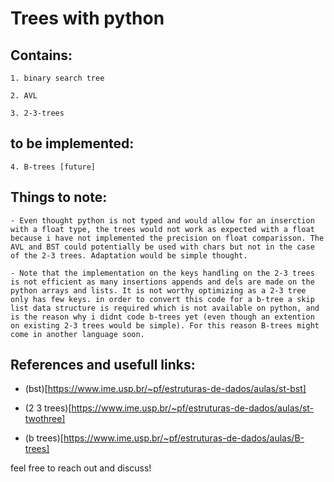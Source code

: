 # Trees with python

## Contains:

    1. binary search tree

    2. AVL

    3. 2-3-trees 


## to be implemented:

    4. B-trees [future]


## Things to note:

    - Even thought python is not typed and would allow for an inserction with a float type, the trees would not work as expected with a float because i have not implemented the precision on float comparisson. The AVL and BST could potentially be used with chars but not in the case of the 2-3 trees. Adaptation would be simple thought.

    - Note that the implementation on the keys handling on the 2-3 trees is not efficient as many insertions appends and dels are made on the python arrays and lists. It is not worthy optimizing as a 2-3 tree only has few keys. in order to convert this code for a b-tree a skip list data structure is required which is not available on python, and is the reason why i didnt code b-trees yet (even though an extention on existing 2-3 trees would be simple). For this reason B-trees might come in another language soon.

## References and usefull links:

 - (bst)[https://www.ime.usp.br/~pf/estruturas-de-dados/aulas/st-bst]

 - (2 3 trees)[https://www.ime.usp.br/~pf/estruturas-de-dados/aulas/st-twothree]

 - (b trees)[https://www.ime.usp.br/~pf/estruturas-de-dados/aulas/B-trees]



feel free to reach out and discuss!

